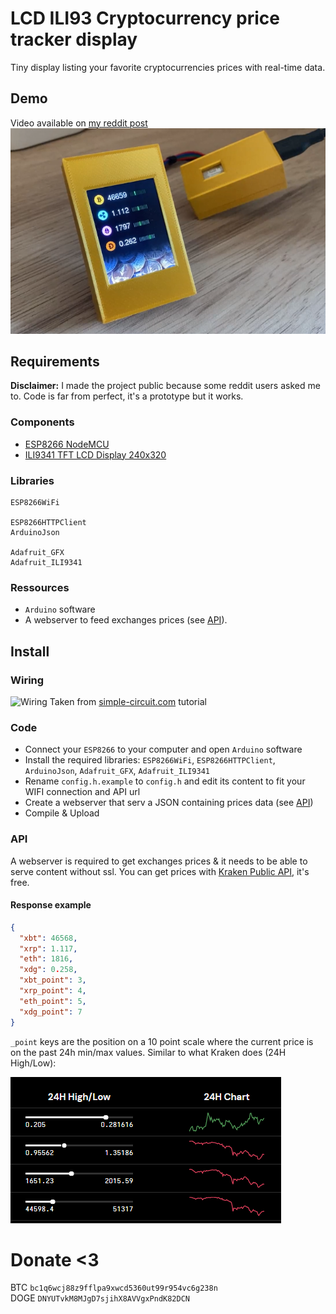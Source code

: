 # LCD ILI93 Cryptocurrency price tracker display
Tiny display listing your favorite cryptocurrencies prices with real-time data.


## Demo
Video available on [my reddit post](https://www.reddit.com/r/Bitcoin/comments/mtead3/cheap_tiny_display_i_made_to_track_bitcoin_other/)
[![preview.png](img/preview.png)](https://www.reddit.com/r/Bitcoin/comments/mtead3/cheap_tiny_display_i_made_to_track_bitcoin_other/)

## Requirements

**Disclaimer:** I made the project public because some reddit users asked me to. Code is far from perfect, it's a prototype but it works.


### Components
- [ESP8266 NodeMCU](https://www.amazon.com/HiLetgo-Internet-Development-Wireless-Micropython/dp/B081CSJV2V/)   
- [ILI9341 TFT LCD Display 240x320](https://www.amazon.com/Hailege-ILI9341-Display-240x320-Raspberry/dp/B08D7D14X9/)  


### Libraries
```
ESP8266WiFi
  
ESP8266HTTPClient  
ArduinoJson  
  
Adafruit_GFX  
Adafruit_ILI9341
```

### Ressources
- `Arduino` software
- A webserver to feed exchanges prices (see [API](#API)).

## Install

### Wiring
![Wiring](https://i.imgur.com/Y0VOoZO.png)
Taken from [simple-circuit.com](https://simple-circuit.com/esp8266-nodemcu-ili9341-tft-display/) tutorial

### Code

- Connect your `ESP8266` to your computer and open `Arduino` software
- Install the required libraries: `ESP8266WiFi`, `ESP8266HTTPClient`, `ArduinoJson`, `Adafruit_GFX`, `Adafruit_ILI9341`
- Rename `config.h.example` to `config.h` and edit its content to fit your WIFI connection and API url
- Create a webserver that serv a JSON containing prices data (see [API](#API))
- Compile & Upload

### API

A webserver is required to get exchanges prices & it needs to be able to serve content without ssl. You can get prices with [Kraken Public API](https://www.kraken.com/features/api), it's free.

#### Response example

```json
{
  "xbt": 46568,
  "xrp": 1.117,
  "eth": 1816,
  "xdg": 0.258,
  "xbt_point": 3,
  "xrp_point": 4,
  "eth_point": 5,
  "xdg_point": 7
}
```

`_point` keys are the position on a 10 point scale where the current price is on the past 24h min/max values. Similar to what Kraken does (24H High/Low):

![kraken](img/kraken.png)


# Donate <3

BTC `bc1q6wcj88z9fflpa9xwcd5360ut99r954vc6g238n`   
DOGE `DNYUTvkM8MJgD7sjihX8AVVgxPndK82DCN`



















